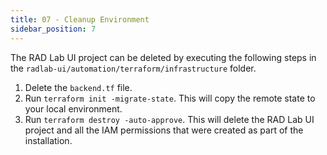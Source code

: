 ```yaml
---
title: 07 - Cleanup Environment
sidebar_position: 7
---
```


The RAD Lab UI project can be deleted by executing the following steps in the `radlab-ui/automation/terraform/infrastructure` folder.

1. Delete the `backend.tf` file.
2. Run `terraform init -migrate-state`. This will copy the remote state to your local environment.
3. Run `terraform destroy -auto-approve`. This will delete the RAD Lab UI project and all the IAM permissions that were created as part of the installation.

<!-- TODO: Purge the environment. -->
